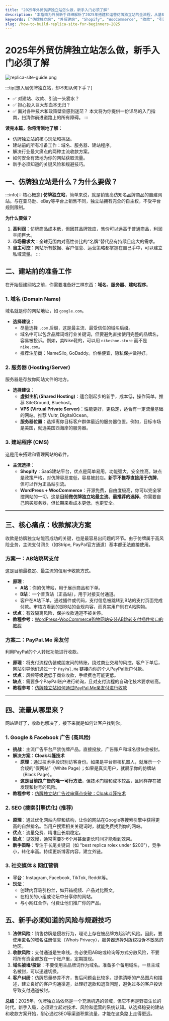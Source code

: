 ```yaml
---
title: "2025年外贸仿牌独立站怎么做，新手入门必须了解"
description: "本指南为外贸新手详细解析了2025年搭建和运营仿牌独立站的全流程，从基础概念、建站准备，到核心的收款、引流和规避风险策略，助你快速入门。"
keywords: ["仿牌独立站", "外贸建站", "Shopify", "WooCommerce", "收款", "引流", "2025"]
slug: /how-to-build-replica-site-for-beginners-2025
---
```


# 2025年外贸仿牌独立站怎么做，新手入门必须了解

![replica-site-guide.png](https://list.ucards.store/d/img/replica-site-guide.png)

:::tip[想入局仿牌独立站，却不知从何下手？]
- ✅ 对建站、收款、引流一头雾水？
- ✅ 担心投入巨大却血本无归？
- ✅ 面对各种技术和政策壁垒感到迷茫？
本文将为你提供一份详尽的入门指南，扫清你前进道路上的所有障碍。
:::

**读完本篇，你将清晰地了解：**
- 仿牌独立站的核心玩法和挑战。
- 建站前的所有准备工作：域名、服务器、建站程序。
- 解决行业最大痛点的两种主流收款方案。
- 如何安全有效地为你的网站获取流量。
- 新手必须知道的关键风险和规避技巧。

## 一、仿牌独立站是什么？为什么要做？

:::info[💡 核心概念]
**仿牌独立站**，简单来说，就是销售高仿知名品牌商品的自建网站。与在亚马逊、eBay等平台上销售不同，独立站拥有完全的自主权，不受平台规则限制。

**为什么要做？**
1.  **高利润**：仿牌商品成本低，但因其品牌效应，售价可以远高于普通商品，利润空间巨大。
2.  **市场需求大**：全球范围内对高性价比的“名牌”替代品有持续且庞大的需求。
3.  **自主可控**：网站所有数据、客户信息、运营策略都掌握在自己手中，可以建立私域流量。
:::

## 二、建站前的准备工作

在开始搭建网站之前，你需要准备好三样东西：**域名、服务器、建站程序**。

### 1. 域名 (Domain Name)
域名就是你的网站地址，如 `google.com`。
- **选择建议**：
    - 尽量选择 `.com` 后缀，这是最主流、最受信任的域名后缀。
    - 域名中可以包含品牌词或行业关键词，但要避免直接使用完整的品牌名，容易被投诉。例如，卖Nike鞋的，可以用 `nikeshoe.store` 而不是 `nike.com`。
    - 推荐注册商：NameSilo, GoDaddy。价格便宜，隐私保护做得好。

### 2. 服务器 (Hosting/Server)
服务器是存放你网站文件的地方。
- **选择建议**：
    - **虚拟主机 (Shared Hosting)**：适合刚起步的新手，成本低，操作简单。推荐 SiteGround, Bluehost。
    - **VPS (Virtual Private Server)**：性能更好，更稳定，适合有一定流量基础的网站。推荐 Vultr, DigitalOcean。
    - **服务器位置**：选择离你目标客户群体最近的服务器位置。例如，目标市场是美国，就选美国西海岸的服务器。

### 3. 建站程序 (CMS)
这是用来搭建和管理网站的软件。
- **主流选择**：
    - **Shopify**：SaaS建站平台，优点是简单易用，功能强大，安全性高。缺点是政策严格，对仿牌容忍度低，容易被封店。**新手不推荐直接用于仿牌**，但可以作为正品站引流。
    - **WordPress + WooCommerce**：开源免费，自由度极高，你可以完全掌控网站的一切。这是**目前做仿牌独立站最主流、最推荐的选择**。你需要自己购买服务器，但长期来看成本更低，也更安全。

---

## 三、核心痛点：收款解决方案

收款是仿牌独立站能否成功的关键，也是最容易出问题的环节。由于仿牌属于高风险业务，主流支付网关（如Stripe, PayPal官方通道）基本都无法直接使用。

### 方案一：AB站跳转支付
这是目前最稳定、最主流的信用卡收款方式。
- **原理**：
    - **A站**：你的仿牌站，用于展示商品和下单。
    - **B站**：一个普货站（正品站），用于对接支付通道。
    - 客户在A站下单，通过插件或代码，支付信息被跳转到B站的支付页面完成付款。审核方看到的是B站的合规内容，而真实用户则在A站购物。
- **优点**：有效隔离风险，保护收款通道不被关停。
- **教程参考**：[WordPress-WooCommerce购物网站安装AB跳转支付插件接口的教程](/docs/跨境站运营推广/仿牌独立站/woocommerce-ab-redirect-payment-gateway-tutorial)

### 方案二：PayPal.Me 亲友付
利用PayPal的个人转账功能进行收款。
- **原理**：将支付流程伪装成朋友间的转账，绕过商业交易的风控。客户下单后，网站引导他们通过一个 `PayPal.Me` 链接向你的个人PayPal账户付款。
- **优点**：风控等级远低于商业收款，手续费也可能更低。
- **缺点**：需要多个PayPal账户进行轮询，且对支付流程的自动化技术要求较高。
- **教程参考**：[仿牌独立站如何通过PayPal.Me亲友付进行收款](/docs/跨境站运营推广/仿牌独立站/paypal-me-for-replica-sites)

---

## 四、流量从哪里来？

网站建好了，收款也解决了，接下来就是如何让客户找到你。

### 1. Google & Facebook 广告 (高风险)
- **挑战**：主流广告平台严禁仿牌产品。直接投放，广告账户和域名很快会被封。
- **解决方案：Cloak斗篷技术**
    - **原理**：通过技术手段识别访客身份。如果是平台审核机器人，就展示一个合规的“假网站”（White Page）；如果是真实用户，就展示你的仿牌站（Black Page）。
    - **这是目前跑广告的唯一可行方法**，但技术门槛和成本较高，且同样存在被发现和封号的风险。
- **教程参考**：[仿牌独立站广告过审痛点突破：Cloak斗篷技术](/docs/跨境站运营推广/仿牌独立站/cloak-technology-for-replica-sites)

### 2. SEO (搜索引擎优化) (推荐)
- **原理**：通过优化网站内容和结构，让你的网站在Google等搜索引擎中获得更高的自然排名。当用户搜索相关关键词时，就能免费找到你的网站。
- **优点**：流量免费、精准且长期稳定。
- **缺点**：见效慢，通常需要3-6个月甚至更长时间才能看到效果。
- **新手策略**：专注于长尾关键词（如 "best replica rolex under $200"），竞争小，转化率高。持续更新博客内容，建立外链。

### 3. 社交媒体 & 网红营销
- **平台**：Instagram, Facebook, TikTok, Reddit等。
- **玩法**：
    - 创建内容吸引粉丝，如开箱视频、产品对比图文。
    - 在相关的小组或论坛中分享你的网站。
    - 与小网红合作，付费让他们推广你的产品。

## 五、新手必须知道的风险与规避技巧

1.  **法律风险**：销售仿牌是侵权行为，理论上存在被品牌方起诉的风险。因此，要使用匿名的域名注册信息（Whois Privacy），服务器选择对版权投诉不敏感的地区。
2.  **收款风险**：支付通道是生命线。务必使用AB站或轮询等方式分散风险，不要将所有资金都放在一个账户里，定期提现。
3.  **域名被墙/投诉**：不要使用主品牌词作为域名。准备多个备用域名，一旦主域名被封，可以迅速切换。
4.  **客户纠纷**：仿牌质量参差不齐，售后问题会比较多。提供清晰的产品图片和描述，建立良好的客户沟通渠道，处理好退款和退货问题，避免过多的客户投诉导致支付通道被封。

**总结**：2025年，仿牌独立站依然是一个充满机遇的领域，但它不再是野蛮生长的时代。新手入局，必须建立起对技术、风险和运营的系统认知。从选择稳妥的建站和收款方案开始，耐心通过SEO等渠道积累流量，才能在这条路上走得更远。
